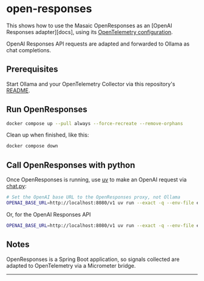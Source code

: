 # open-responses

This shows how to use the Masaic OpenResponses as an [OpenAI Responses adapter][docs],
using its [OpenTelemetry configuration][config].

OpenAI Responses API requests are adapted and forwarded to Ollama as chat
completions.

## Prerequisites

Start Ollama and your OpenTelemetry Collector via this repository's [README](../README.md).

## Run OpenResponses

```bash
docker compose up --pull always --force-recreate --remove-orphans
```

Clean up when finished, like this:

```bash
docker compose down
```

## Call OpenResponses with python

Once OpenResponses is running, use [uv][uv] to make an OpenAI request via
[chat.py](../chat.py):

```bash
# Set the OpenAI base URL to the OpenResponses proxy, not Ollama
OPENAI_BASE_URL=http://localhost:8080/v1 uv run --exact -q --env-file env.local ../chat.py
```

Or, for the OpenAI Responses API
```bash
OPENAI_BASE_URL=http://localhost:8080/v1 uv run --exact -q --env-file env.local ../chat.py --use-responses-api
```

## Notes

OpenResponses is a Spring Boot application, so signals collected are adapted to
OpenTelemetry via a Micrometer bridge.

---
[doc]: https://openresponses.masaic.ai/openresponses/compatibility
[config]: https://openresponses.masaic.ai/openresponses/observability#setting-up-the-opentelemetry-collector
[uv]: https://docs.astral.sh/uv/getting-started/installation/
